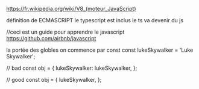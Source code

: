 https://fr.wikipedia.org/wiki/V8_(moteur_JavaScript)


définition de ECMASCRIPT 
le typescript est inclus le ts va devenir du js 

//ceci est un guide pour apprendre le javascript 
https://github.com/airbnb/javascript


la portée des globles
on commence par const 
const lukeSkywalker = 'Luke Skywalker';

// bad
const obj = {
  lukeSkywalker: lukeSkywalker,
};

// good
const obj = {
  lukeSkywalker,
};
